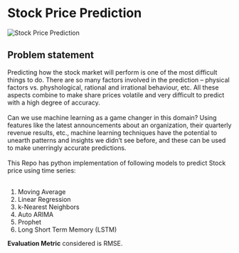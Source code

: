 <p>	
 <h1>Stock Price Prediction</h1>	
</p>	

![Stock Price Prediction](https://miro.medium.com/max/1200/1*hvcBP-nECguOx1wPA8fQAw.jpeg)	

<h2>Problem statement</h2>	
Predicting how the stock market will perform is one of the most difficult things to do. There are so many factors involved in the prediction – physical factors vs. physhological, rational and irrational behaviour, etc. All these aspects combine to make share prices volatile and very difficult to predict with a high degree of accuracy.
<br><br>
Can we use machine learning as a game changer in this domain? Using features like the latest announcements about an organization, their quarterly revenue results, etc., machine learning techniques have the potential to unearth patterns and insights we didn’t see before, and these can be used to make unerringly accurate predictions.
<br></br>
This Repo has python implementation of following models to predict Stock price using time series:
<br></br>

1. Moving Average
2. Linear Regression
3. k-Nearest Neighbors
4. Auto ARIMA
5. Prophet
6. Long Short Term Memory (LSTM)

**Evaluation Metric** considered is RMSE.
